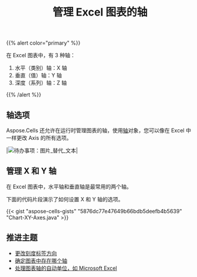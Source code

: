 ﻿---
title: 管理 Excel 图表的轴
linktitle: 轴
type: docs
weight: 50
url: /zh/java/chart-axes/
---
{{% alert color="primary" %}}

在 Excel 图表中，有 3 种轴：
1. 水平（类别）轴：X 轴
1. 垂直（值）轴：Y 轴
1. 深度（系列）轴：Z 轴



{{% /alert %}}

## **轴选项**
Aspose.Cells 还允许在运行时管理图表的轴，使用[轴](https://reference.aspose.com/cells/java/com.aspose.cells/Axis)对象，您可以像在 Excel 中一样更改 Axis 的所有选项。

|![待办事项：图片_替代_文本](chart_axes.png)|

## **管理 X 和 Y 轴**

在 Excel 图表中，水平轴和垂直轴是最常用的两个轴。

下面的代码片段演示了如何设置 X 和 Y 轴的选项。


{{< gist "aspose-cells-gists" "5876dc77e47649b66bdb5deefb4b5639" "Chart-XY-Axes.java" >}}

## **推进主题**
- [更改刻度标签方向](/cells/zh/java/change-tick-label-direction/)
- [确定图表中存在哪个轴](/cells/zh/java/determine-which-axis-exists-in-the-chart/)
- [处理图表轴的自动单位，如 Microsoft Excel](/cells/zh/java/handle-automatic-units-of-chart-axis-like-microsoft-excel/)
